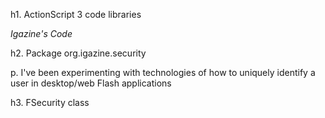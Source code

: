 h1. ActionScript 3 code libraries

*Igazine's Code*

h2. Package org.igazine.security

p. I've been experimenting with technologies of how to uniquely identify a user in desktop/web Flash applications

h3. FSecurity class
